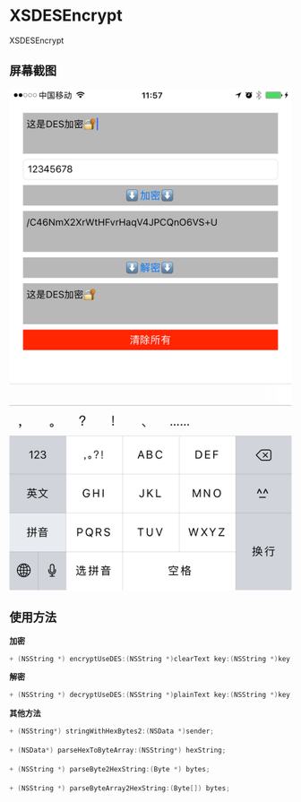 # XSDESEncrypt

XSDESEncrypt

## 屏幕截图

![](https://raw.githubusercontent.com/XaoflySho/XSDESEncrypt/master/DESEncrypt.PNG)

## 使用方法

**加密**

```objective-c
+ (NSString *) encryptUseDES:(NSString *)clearText key:(NSString *)key;
```

**解密**

```objective-c
+ (NSString *) decryptUseDES:(NSString *)plainText key:(NSString *)key;
```

**其他方法**

```objective-c
+ (NSString*) stringWithHexBytes2:(NSData *)sender;

+ (NSData*) parseHexToByteArray:(NSString*) hexString;

+ (NSString *) parseByte2HexString:(Byte *) bytes;

+ (NSString *) parseByteArray2HexString:(Byte[]) bytes;
```

